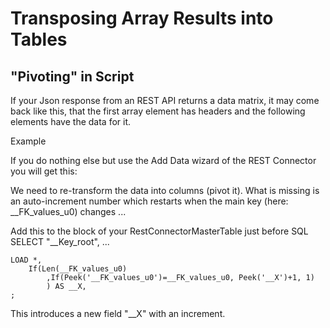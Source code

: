  # Transposing Array Results into Tables
 ## "Pivoting" in Script
 
If your Json response from an REST API returns a data matrix, it may come back like this, that the first array element 
has headers and the following elements have the data for it. 
 
Example

If you do nothing else but use the Add Data wizard of the REST Connector you will get this:

We need to re-transform the data into columns (pivot it). What is missing is an auto-increment number which restarts when the main key 
(here: __FK_values_u0) changes ...

Add this to the block of your RestConnectorMasterTable just before SQL SELECT "__Key_root", ...
```
LOAD *,
    If(Len(__FK_values_u0)
    	,If(Peek('__FK_values_u0')=__FK_values_u0, Peek('__X')+1, 1)
        ) AS __X,
;
```
This introduces a new field "__X" with an increment.
